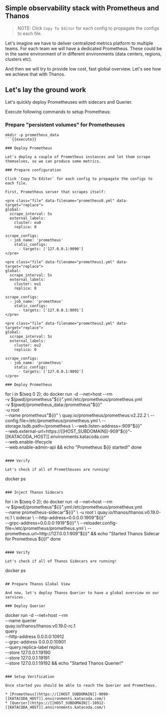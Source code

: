 
## Simple observability stack with Prometheus and Thanos

> NOTE: Click `Copy To Editor` for each config to propagate the configs to each file.

Let's imagine we have to deliver centralized metrics platform to multiple teams. For each team we will have a dedicated Prometheus. These could be in the same environment of in different environments (data centers, regions, clusters etc).

And then we will try to provide low cost, fast global overview. Let's see how we achieve that with Thanos.

## Let's lay the ground work

Let's quickly deploy Prometheuses with sidecars and Querier.

Execute following commands to setup Prometheus:

### Prepare "persistent volumes" for Prometheuses

```
mkdir -p prometheus_data
```{{execute}}

### Deploy Prometheus

Let's deploy a couple of Prometheus instances and let them scrape themselves, so we can produce some metrics.

### Prepare configuration

Click `Copy To Editor` for each config to propagate the configs to each file.

First, Prometheus server that scrapes itself:

<pre class="file" data-filename="prometheus0.yml" data-target="replace">
global:
  scrape_interval: 5s
  external_labels:
    cluster: eu0
    replica: 0

scrape_configs:
  - job_name: 'prometheus'
    static_configs:
      - targets: ['127.0.0.1:9090']
</pre>

<pre class="file" data-filename="prometheus1.yml" data-target="replace">
global:
  scrape_interval: 5s
  external_labels:
    cluster: eu1
    replica: 0

scrape_configs:
  - job_name: 'prometheus'
    static_configs:
      - targets: ['127.0.0.1:9091']
</pre>

<pre class="file" data-filename="prometheus2.yml" data-target="replace">
global:
  scrape_interval: 5s
  external_labels:
    cluster: eu2
    replica: 0

scrape_configs:
  - job_name: 'prometheus'
    static_configs:
      - targets: ['127.0.0.1:9092']
</pre>

### Deploy Prometheus

```
for i in $(seq 0 2); do
docker run -d --net=host --rm \
    -v $(pwd)/prometheus"${i}".yml:/etc/prometheus/prometheus.yml \
    -v $(pwd)/prometheus_data:/prometheus"${i}" \
    -u root \
    --name prometheus"${i}" \
    quay.io/prometheus/prometheus:v2.22.2 \
    --config.file=/etc/prometheus/prometheus.yml \
    --storage.tsdb.path=/prometheus \
    --web.listen-address=:909"${i}" \
    --web.external-url=https://[[HOST_SUBDOMAIN]]-909"${i}"-[[KATACODA_HOST]].environments.katacoda.com \
    --web.enable-lifecycle \
    --web.enable-admin-api && echo "Prometheus ${i} started!"
done
```{{execute}}

#### Verify

Let's check if all of Prometheuses are running!

```
docker ps
```{{execute}}

### Inject Thanos Sidecars

```
for i in $(seq 0 2); do
docker run -d --net=host --rm \
    -v $(pwd)/prometheus"${i}".yml:/etc/prometheus/prometheus.yml \
    --name prometheus-sidecar"${i}" \
    -u root \
    quay.io/thanos/thanos:v0.19.0-rc.1 \
    sidecar \
    --http-address=0.0.0.0:1909"${i}" \
    --grpc-address=0.0.0.0:1919"${i}" \
    --reloader.config-file=/etc/prometheus/prometheus.yml \
    --prometheus.url=http://127.0.0.1:909"${i}" && echo "Started Thanos Sidecar for Prometheus ${i}!"
done
```{{execute}}

#### Verify

Let's check if all of Thanos Sidecars are running!

```
docker ps
```{{execute}}

## Prepare Thanos Global View

And now, let's deploy Thanos Querier to have a global overview on our services.

### Deploy Querier

```
docker run -d --net=host --rm \
    --name querier \
    quay.io/thanos/thanos:v0.19.0-rc.1 \
    query \
    --http-address 0.0.0.0:10912 \
    --grpc-address 0.0.0.0:10901 \
    --query.replica-label replica \
    --store 127.0.0.1:19190 \
    --store 127.0.0.1:19191 \
    --store 127.0.0.1:19192 && echo "Started Thanos Querier!"
```{{execute}}

### Setup Verification

Once started you should be able to reach the Querier and Prometheus.

* [Prometheus](https://[[HOST_SUBDOMAIN]]-9090-[[KATACODA_HOST]].environments.katacoda.com/)
* [Querier](https://[[HOST_SUBDOMAIN]]-10912-[[KATACODA_HOST]].environments.katacoda.com/)
